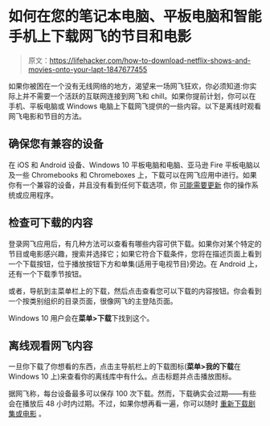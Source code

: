 # 如何在您的笔记本电脑、平板电脑和智能手机上下载网飞的节目和电影

> 原文：<https://lifehacker.com/how-to-download-netflix-shows-and-movies-onto-your-lapt-1847677455>

如果你被困在一个没有无线网络的地方，渴望来一场网飞狂欢，你必须知道:你实际上并不需要一个活跃的互联网连接到网飞和 chill。如果你提前计划，你可以在手机、平板电脑或 Windows 电脑上下载网飞提供的一些内容。以下是离线时观看网飞电影和节目的方法。



## 确保您有兼容的设备

在 iOS 和 Android 设备、Windows 10 平板电脑和电脑、亚马逊 Fire 平板电脑以及一些 Chromebooks 和 Chromeboxes 上，下载可以在网飞应用中进行。如果你有一个兼容的设备，并且没有看到任何下载选项，你 [可能需要更新](https://help.netflix.com/en/node/55672) 你的操作系统或应用程序。

## 检查可下载的内容

登录网飞应用后，有几种方法可以查看有哪些内容可供下载。如果你对某个特定的节目或电影感兴趣，搜索并选择它；如果它符合下载条件，您将在描述页面上看到一个下载按钮，位于播放按钮下方和单集(适用于电视节目)旁边。在 Android 上，还有一个下载季节按钮。

或者，导航到主菜单栏上的下载，然后点击查看您可以下载的内容按钮。你会看到一个按类别组织的目录页面，很像网飞的主登陆页面。

Windows 10 用户会在**菜单>下载**下找到这个。

## 离线观看网飞内容

一旦你下载了你想看的东西，点击主导航栏上的下载图标(**菜单>我的下载**在 Windows 10 上)来查看你的离线库中有什么。点击标题并点击播放图标。

据网飞称，每台设备最多可以保存 100 次下载。然而，下载确实会过期——有些会在播放后 48 小时内过期。不过，如果你想再看一遍，你可以随时 [重新下载剧集或电影](https://help.netflix.com/en/node/54865) 。